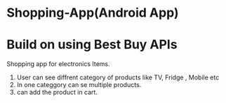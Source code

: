 # Shopping-App(Android App)
Build on using Best Buy APIs
=========================================================

Shopping app for electronics Items.
1. User can see diffrent category of products like TV, Fridge , Mobile etc
2. In one categgory can se multiple products.
2. can add the product in cart.

